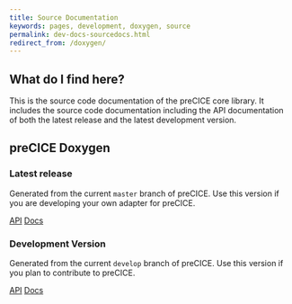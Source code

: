 ```yaml
---
title: Source Documentation
keywords: pages, development, doxygen, source
permalink: dev-docs-sourcedocs.html
redirect_from: /doxygen/
---
```


## What do I find here?

This is the source code documentation of the preCICE core library.
It includes the source code documentation including the API documentation of both the latest release and the latest development version.

## preCICE Doxygen

### Latest release

Generated from the current `master` branch of preCICE.
Use this version if you are developing your own adapter for preCICE.

<a class="btn btn-primary" href="/doxygen/master/classprecice_1_1SolverInterface.html" role="button">API</a>
<a class="btn btn-primary" href="/doxygen/master/" role="button">Docs</a>

### Development Version

Generated from the current `develop` branch of preCICE.
Use this version if you plan to contribute to preCICE.

<a class="btn btn-primary" href="/doxygen/develop/classprecice_1_1SolverInterface.html" role="button">API</a>
<a class="btn btn-primary" href="/doxygen/develop/" role="button">Docs</a>
